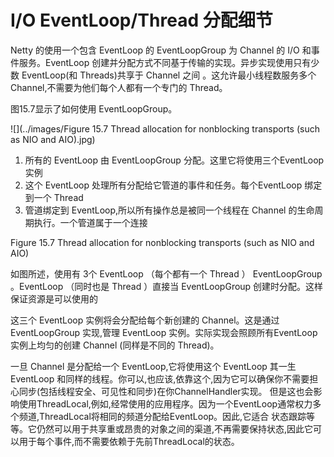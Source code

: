 I/O EventLoop/Thread 分配细节
====

Netty 的使用一个包含 EventLoop 的 EventLoopGroup 为 Channel 的 I/O 和事件服务。EventLoop 创建并分配方式不同基于传输的实现。异步实现使用只有少数 EventLoop(和 Threads)共享于 Channel 之间
。这允许最小线程数服务多个 Channel,不需要为他们每个人都有一个专门的 Thread。

图15.7显示了如何使用 EventLoopGroup。

![](../images/Figure 15.7 Thread allocation for nonblocking transports (such as NIO and AIO).jpg)

1. 所有的 EventLoop 由 EventLoopGroup 分配。这里它将使用三个EventLoop 实例
2. 这个 EventLoop 处理所有分配给它管道的事件和任务。每个EventLoop 绑定到一个 Thread
3. 管道绑定到 EventLoop,所以所有操作总是被同一个线程在 Channel 的生命周期执行。一个管道属于一个连接

Figure 15.7 Thread allocation for nonblocking transports (such as NIO and AIO)


如图所述，使用有 3个 EventLoop （每个都有一个 Thread ） EventLoopGroup 。EventLoop （同时也是 Thread ）直接当 EventLoopGroup 创建时分配。这样保证资源是可以使用的

这三个 EventLoop 实例将会分配给每个新创建的 Channel。这是通过EventLoopGroup 实现,管理 EventLoop 实例。实际实现会照顾所有EventLoop 实例上均匀的创建 Channel (同样是不同的 Thread)。

一旦 Channel 是分配给一个 EventLoop,它将使用这个 EventLoop 其一生EventLoop 和同样的线程。你可以,也应该,依靠这个,因为它可以确保你不需要担心同步(包括线程安全、可见性和同步)在你ChannelHandler实现。
但是这也会影响使用ThreadLocal,例如,经常使用的应用程序。因为一个EventLoop通常权力多个频道,ThreadLocal将相同的频道分配给EventLoop。因此,它适合
状态跟踪等等。它仍然可以用于共享重或昂贵的对象之间的渠道,不再需要保持状态,因此它可以用于每个事件,而不需要依赖于先前ThreadLocal的状态。